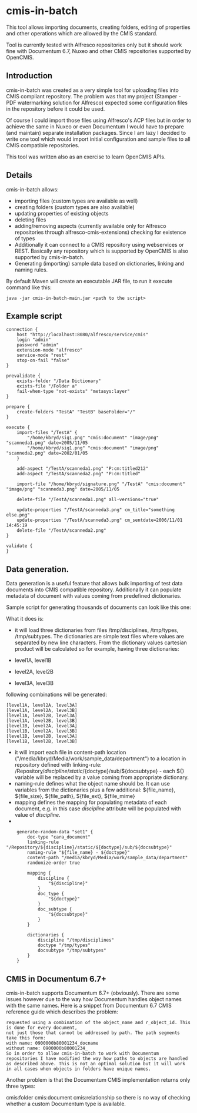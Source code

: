 # cmis-in-batch

This tool allows importing documents, creating folders, editing of properties and other operations which are allowed by the CMIS standard.

Tool is currently tested with Alfresco repositories only but it should work fine with Documentum 6.7, Nuxeo and other CMIS repositories supported by OpenCMIS.

## Introduction
cmis-in-batch was created as a very simple tool for uploading files into CMIS compliant repository. The problem was that my project (Stamper - PDF watermarking solution for Alfresco) expected some configuration files in the repository before it could be used. 

Of course I could import those files using Alfresco's ACP files but in order to achieve the same in Nuxeo or even Documentum I would have to prepare (and maintain) separate installation packages. Since I am lazy I decided to write one tool which would import initial configuration and sample files to all CMIS compatible repositories.

This tool was written also as an exercise to learn OpenCMIS APIs.

## Details
cmis-in-batch allows:

* importing files (custom types are available as well)
* creating folders (custom types are also available)
* updating properties of existing objects
* deleting files
* adding/removing aspects (currently available only for Alfresco repositories through alfresco-cmis-extensions)
checking for existence of types
* Additionally it can connect to a CMIS repository using webservices or REST. Basically any repository which is supported by OpenCMIS is also supported by cmis-in-batch.
* Generating (importing) sample data based on dictionaries, linking and naming rules.

By default Maven will create an executable JAR file, to run it execute command like this:

```
java -jar cmis-in-batch-main.jar <path to the script>
```

## Example script

```
connection {
    host "http://localhost:8080/alfresco/service/cmis"
    login "admin"
    password "admin"
    extension-mode "alfresco"
    service-mode "rest"
    stop-on-fail "false"
}

prevalidate {
    exists-folder "/Data Dictionary"
    exists-file "/Folder a"
    fail-when-type "not-exists" "metasys:layer"
}

prepare {
    create-folders "TestA" "TestB" baseFolder="/"
}

execute {
    import-files "/TestA" {
        "/home/kbryd/sig1.png" "cmis:document" "image/png" "scanneda1.png" date=2005/11/05
        "/home/kbryd/sig1.png" "cmis:document" "image/png" "scanneda2.png" date=2002/01/05
    }

    add-aspect "/TestA/scanneda1.png" "P:cm:titled212"
    add-aspect "/TestA/scanneda2.png" "P:cm:titled"

    import-file "/home/kbryd/signature.png" "/TestA" "cmis:document" "image/png" "scanneda3.png" date=2005/11/05
    
    delete-file "/TestA/scanneda1.png" all-versions="true"

    update-properties "/TestA/scanneda3.png" cm_title="something else.png"
    update-properties "/TestA/scanneda3.png" cm_sentdate=2006/11/01 14:45:19
    delete-file "/TestA/scanneda2.png"   
}

validate {
}
```

## Data generation.

Data generation is a useful feature that allows bulk importing of test data documents into CMIS compatible repository. Additionally it can populate metadata of document with values coming from predefined dictionaries. 

Sample script for generating thousands of documents can look like this one:

What it does is:

* it will load three dictionaries from files /tmp/disciplines, /tmp/types, /tmp/subtypes. The dictionaries are simple text files where values are separated by new line characters. From the dictionary values cartesian product will be calculated so for example, having three dictionaries:

* level1A, level1B
* level2A, level2B
* level3A, level3B

following combinations will be generated:

```
[level1A, level2A, level3A]
[level1A, level2A, level3B]
[level1A, level2B, level3A]
[level1A, level2B, level3B]
[level1B, level2A, level3A]
[level1B, level2A, level3B]
[level1B, level2B, level3A]
[level1B, level2B, level3B]
```

* it will import each file in content-path location ("/media/kbryd/Media/work/sample_data/department") to a location in repository defined with linking-rule: /Repository/${discipline}/static/${doctype}/sub/${docsubtype} - each ${} variable will be replaced by a value coming from appropriate dictionary. 
* naming-rule defines what the object name should be. It can use variables from the dictionaries plus a few additional: ${file_name},  ${file_size}, ${file_path}, ${file_ext}, ${file_mime}
* mapping defines the mapping for populating metadata of each document, e.g. in this case *discipline* attribute will be populated with value of *discipline*.
*
```
    generate-random-data "set1" {
        doc-type "cara_document"
        linking-rule "/Repository/${discipline}/static/${doctype}/sub/${docsubtype}"
        naming-rule "${file_name} - ${doctype}"
        content-path "/media/kbryd/Media/work/sample_data/department"
        randomize-order true

        mapping {
            discipline {
                "${discipline}"
            }
            doc_type {
                "${doctype}"
            }
            doc_subtype {
                "${docsubtype}"
            }
        }

        dictionaries {
            discipline "/tmp/disciplines"
            doctype "/tmp/types"
            docsubtype "/tmp/subtypes"
        }
    }
```



## CMIS in Documentum 6.7+

cmis-in-batch supports Documentum 6.7+ (obviously). There are some issues however due to the way how Documentum handles object names with the same names. Here is a snippet from Documentum 6.7 CMIS reference guide which describes the problem:

```The Documentum CMIS implementation therefore exposes unique document path segments when
requested using a combination of the object_name and r_object_id. This is done for every document,
not just those that cannot be addressed by path. The path segments take this form:
with name: 0900000b80001234_docname
without name: 0900000b80001234_
So in order to allow cmis-in-batch to work with Documentum repositories I have modified the way how paths to objects are handled as described above. This is not an optimal solution but it will work in all cases when objects in folders have unique names.
```
Another problem is that the Documentum CMIS implementation returns only three types:

cmis:folder
cmis:document
cmis:relationship
so there is no way of checking whether a custom Documentum type is available.

